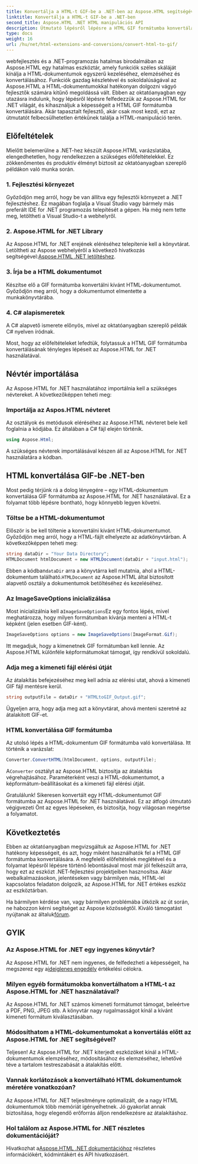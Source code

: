 ```yaml
---
title: Konvertálja a HTML-t GIF-be a .NET-ben az Aspose.HTML segítségével
linktitle: Konvertálja a HTML-t GIF-be a .NET-ben
second_title: Aspose.HTML .NET HTML manipulációs API
description: Útmutató lépésről lépésre a HTML GIF formátumba konvertálásához. Előfeltételek, kódpéldák, GYIK és még sok más! Optimalizálja a HTML-kezelést az Aspose.HTML segítségével.
type: docs
weight: 16
url: /hu/net/html-extensions-and-conversions/convert-html-to-gif/
---
```


webfejlesztés és a .NET-programozás hatalmas birodalmában az Aspose.HTML egy hatalmas eszköztár, amely funkciók széles skáláját kínálja a HTML-dokumentumok egyszerű kezeléséhez, elemzéséhez és konvertálásához. Funkciók gazdag készletével és sokoldalúságával az Aspose.HTML a HTML-dokumentumokkal hatékonyan dolgozni vágyó fejlesztők számára kitűnő megoldássá vált. Ebben az oktatóanyagban egy utazásra indulunk, hogy lépésről lépésre felfedezzük az Aspose.HTML for .NET világát, és kihasználjuk a képességeit a HTML GIF formátumba konvertálására. Akár tapasztalt fejlesztő, akár csak most kezdi, ezt az útmutatót felbecsülhetetlen értékűnek találja a HTML-manipuláció terén.

## Előfeltételek

Mielőtt belemerülne a .NET-hez készült Aspose.HTML varázslatába, elengedhetetlen, hogy rendelkezzen a szükséges előfeltételekkel. Ez zökkenőmentes és produktív élményt biztosít az oktatóanyagban szereplő példákon való munka során.

### 1. Fejlesztési környezet

Győződjön meg arról, hogy be van állítva egy fejlesztői környezet a .NET fejlesztéshez. Ez magában foglalja a Visual Studio vagy bármely más preferált IDE for .NET programozás telepítését a gépen. Ha még nem tette meg, letöltheti a Visual Studio-t a webhelyről.

### 2. Aspose.HTML for .NET Library

 Az Aspose.HTML for .NET erejének eléréséhez telepítenie kell a könyvtárat. Letöltheti az Aspose webhelyéről a következő hivatkozás segítségével:[Aspose.HTML .NET letöltéshez](https://releases.aspose.com/html/net/).

### 3. Írja be a HTML dokumentumot

Készítse elő a GIF formátumba konvertálni kívánt HTML-dokumentumot. Győződjön meg arról, hogy a dokumentumot elmentette a munkakönyvtárába.

### 4. C# alapismeretek

A C# alapvető ismerete előnyös, mivel az oktatóanyagban szereplő példák C# nyelven íródnak.

Most, hogy az előfeltételeket lefedtük, folytassuk a HTML GIF formátumba konvertálásának tényleges lépéseit az Aspose.HTML for .NET használatával.

## Névtér importálása

Az Aspose.HTML for .NET használatához importálnia kell a szükséges névtereket. A következőképpen teheti meg:

### Importálja az Aspos.HTML névteret

Az osztályok és metódusok eléréséhez az Aspose.HTML névteret bele kell foglalnia a kódjába. Ez általában a C# fájl elején történik.

```csharp
using Aspose.Html;
```

A szükséges névterek importálásával készen áll az Aspose.HTML for .NET használatára a kódban.

## HTML konvertálása GIF-be .NET-ben

Most pedig térjünk rá a dolog lényegére – egy HTML-dokumentum konvertálása GIF formátumba az Aspose.HTML for .NET használatával. Ez a folyamat több lépésre bontható, hogy könnyebb legyen követni.

### Töltse be a HTML-dokumentumot

Először is be kell töltenie a konvertálni kívánt HTML-dokumentumot. Győződjön meg arról, hogy a HTML-fájlt elhelyezte az adatkönyvtárban. A következőképpen teheti meg:

```csharp
string dataDir = "Your Data Directory";
HTMLDocument htmlDocument = new HTMLDocument(dataDir + "input.html");
```

 Ebben a kódban`dataDir` arra a könyvtárra kell mutatnia, ahol a HTML-dokumentum található.`HTMLDocument` az Aspose.HTML által biztosított alapvető osztály a dokumentumok betöltéséhez és kezeléséhez.

### Az ImageSaveOptions inicializálása

 Most inicializálnia kell a`ImageSaveOptions`Ez egy fontos lépés, mivel meghatározza, hogy milyen formátumban kívánja menteni a HTML-t képként (jelen esetben GIF-ként).

```csharp
ImageSaveOptions options = new ImageSaveOptions(ImageFormat.Gif);
```

Itt megadjuk, hogy a kimenetnek GIF formátumban kell lennie. Az Aspose.HTML különféle képformátumokat támogat, így rendkívül sokoldalú.

### Adja meg a kimeneti fájl elérési útját

Az átalakítás befejezéséhez meg kell adnia az elérési utat, ahová a kimeneti GIF fájl mentésre kerül.

```csharp
string outputFile = dataDir + "HTMLtoGIF_Output.gif";
```

Ügyeljen arra, hogy adja meg azt a könyvtárat, ahová menteni szeretné az átalakított GIF-et.

### HTML konvertálása GIF formátumba

Az utolsó lépés a HTML-dokumentum GIF formátumba való konvertálása. Itt történik a varázslat:

```csharp
Converter.ConvertHTML(htmlDocument, options, outputFile);
```

 A`Converter` osztályt az Aspose.HTML biztosítja az átalakítás végrehajtásához. Paraméterként veszi a HTML-dokumentumot, a képformátum-beállításokat és a kimeneti fájl elérési útját.

Gratulálunk! Sikeresen konvertált egy HTML-dokumentumot GIF formátumba az Aspose.HTML for .NET használatával. Ez az átfogó útmutató végigvezeti Önt az egyes lépéseken, és biztosítja, hogy világosan megértse a folyamatot.

## Következtetés

Ebben az oktatóanyagban megvizsgáltuk az Aspose.HTML for .NET hatékony képességeit, és azt, hogy miként használhatók fel a HTML GIF formátumba konvertálására. A megfelelő előfeltételek meglétével és a folyamat lépésről lépésre történő lebontásával most már jól felkészült arra, hogy ezt az eszközt .NET-fejlesztési projektjeiben hasznosítsa. Akár webalkalmazásokon, jelentéseken vagy bármilyen más, HTML-lel kapcsolatos feladaton dolgozik, az Aspose.HTML for .NET értékes eszköz az eszköztárban.

 Ha bármilyen kérdése van, vagy bármilyen problémába ütközik az út során, ne habozzon kérni segítséget az Aspose közösségtől. Kiváló támogatást nyújtanak az általuk[fórum](https://forum.aspose.com/).

## GYIK

### Az Aspose.HTML for .NET egy ingyenes könyvtár?
 Az Aspose.HTML for .NET nem ingyenes, de felfedezheti a képességeit, ha megszerez egy a[ideiglenes engedély](https://purchase.aspose.com/temporary-license/) értékelési célokra.

### Milyen egyéb formátumokba konvertálhatom a HTML-t az Aspose.HTML for .NET használatával?
Az Aspose.HTML for .NET számos kimeneti formátumot támogat, beleértve a PDF, PNG, JPEG stb. A könyvtár nagy rugalmasságot kínál a kívánt kimeneti formátum kiválasztásában.

### Módosíthatom a HTML-dokumentumokat a konvertálás előtt az Aspose.HTML for .NET segítségével?
Teljesen! Az Aspose.HTML for .NET kiterjedt eszközöket kínál a HTML-dokumentumok elemzéséhez, módosításához és elemzéséhez, lehetővé téve a tartalom testreszabását a átalakítás előtt.

### Vannak korlátozások a konvertálható HTML dokumentumok méretére vonatkozóan?
Az Aspose.HTML for .NET teljesítményre optimalizált, de a nagy HTML dokumentumok több memóriát igényelhetnek. Jó gyakorlat annak biztosítása, hogy elegendő erőforrás álljon rendelkezésre az átalakításhoz.

### Hol találom az Aspose.HTML for .NET részletes dokumentációját?
 Hivatkozhat a[Aspose.HTML .NET dokumentációhoz](https://reference.aspose.com/html/net/) részletes információkért, kódmintákért és API hivatkozásért.
